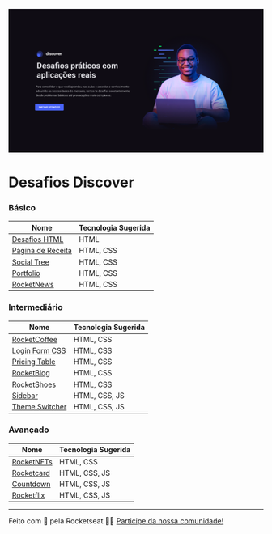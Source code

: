 ![Desafios Discover](.github/banner.png)

# Desafios Discover

### Básico 

| Nome                                              | Tecnologia Sugerida |
| ------------------------------------------------- | ------------------- |
| [Desafios HTML](/Desafios/desafios-html/)         | HTML                |
| [Página de Receita](/Desafios/pagina-de-receita/) | HTML, CSS           |
| [Social Tree](/Desafios/social-tree/)             | HTML, CSS           |
| [Portfolio](/Desafios/portfolio/)                 | HTML, CSS           |
| [RocketNews](/Desafios/rocketnews/)               | HTML, CSS           |

### Intermediário

| Nome                                        | Tecnologia Sugerida |
| ------------------------------------------- | ------------------- |
| [RocketCoffee](/Desafios/rocket-coffee/)    | HTML, CSS           |
| [Login Form CSS](/Desafios/login-form-css/) | HTML, CSS           |
| [Pricing Table](/Desafios/pricing-table/)   | HTML, CSS           |
| [RocketBlog](/Desafios/rocket-blog/)        | HTML, CSS           |
| [RocketShoes](/Desafios/rocketshoes/)       | HTML, CSS           |
| [Sidebar](/Desafios/sidebar/)               | HTML, CSS, JS       |
| [Theme Switcher](/Desafios/theme-switcher/) | HTML, CSS, JS       |

### Avançado

| Nome                                 | Tecnologia Sugerida |
| ------------------------------------ | ------------------- |
| [RocketNFTs](/Desafios/rocket-nfts/) | HTML, CSS           |
| [Rocketcard](/Desafios/rocketcard/)  | HTML, CSS, JS       |
| [Countdown](/Desafios/countdown/)    | HTML, CSS, JS       |
| [Rocketflix](/Desafios/rocketflix/)  | HTML, CSS, JS       |

---

Feito com 💜 pela Rocketseat 👋🏻 [Participe da nossa comunidade!](https://discord.gg/rocketseat)
